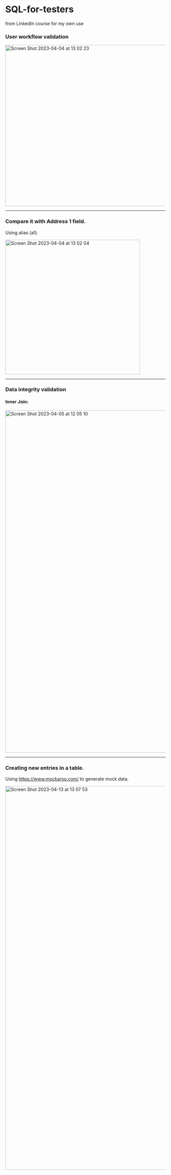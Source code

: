 # SQL-for-testers
from LinkedIn course for my own use

### User workflow validation

<img width="506" alt="Screen Shot 2023-04-04 at 13 02 23" src="https://user-images.githubusercontent.com/66965539/229865288-6c5cd9f8-81cd-4091-a76d-fbe0b1bbdd38.png">

_____________________________________________________________________

### Compare it with Address 1 field.  
Using alias (a1).


<img width="423" alt="Screen Shot 2023-04-04 at 13 02 04" src="https://user-images.githubusercontent.com/66965539/229865435-e5473d28-b39e-4f5f-8fc9-ad92348cf35c.png">

_____________________________________________________________________


### Data integrity validation

#### Inner Join:


<img width="1075" alt="Screen Shot 2023-04-05 at 12 05 10" src="https://user-images.githubusercontent.com/66965539/230139634-9e785846-f281-4dc8-ad72-72777f34951f.png">


_____________________________________________________________________

### Creating new entries in a table.  
Using https://www.mockaroo.com/ to generate mock data.  


<img width="1206" alt="Screen Shot 2023-04-13 at 13 07 53" src="https://user-images.githubusercontent.com/66965539/231834355-b1dcb52a-2122-406a-862b-ea871364051c.png">

